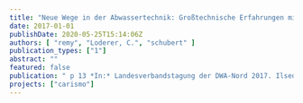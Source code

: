 ```yaml
---
title: "Neue Wege in der Abwassertechnik: Großtechnische Erfahrungen mit dem CARISMO-Verfahren"
date: 2017-01-01
publishDate: 2020-05-25T15:14:06Z
authors: [ "remy", "Loderer, C.", "schubert" ]
publication_types: ["1"]
abstract: ""
featured: false
publication: " p 13 *In:* Landesverbandstagung der DWA-Nord 2017. Ilsede. 14 September 2017"
projects: ["carismo"]
---
```


